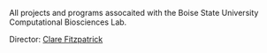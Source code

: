 All projects and programs assocaited with the Boise State University Computational Biosciences Lab.

Director: [Clare Fitzpatrick](https://www.boisestate.edu/coen-mbe/directory/clare-fitzpatrick/)
